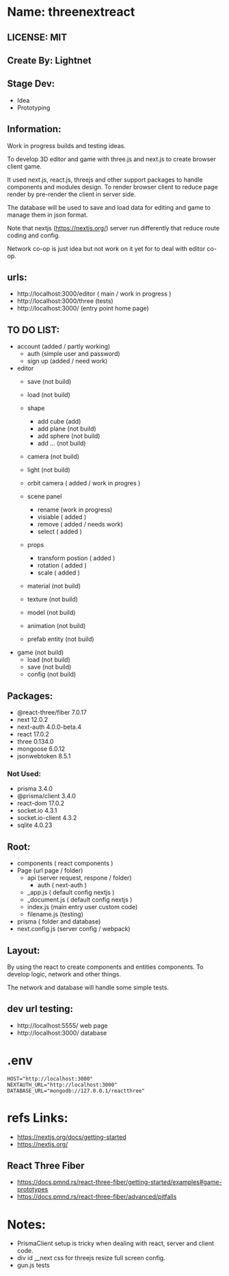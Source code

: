 # Name: threenextreact

## LICENSE: MIT

## Create By: Lightnet

## Stage Dev:
- Idea
- Prototyping

## Information:
  Work in progress builds and testing ideas.

  To develop 3D editor and game with three.js and next.js to create browser client game.

  It used next.js, react.js, threejs and other support packages to handle components and modules design. To render browser client to reduce page render by pre-render the client in server side.

  The database will be used to save and load data for editing and game to manage them in json format.

  Note that nextjs (https://nextjs.org/) server run differently that reduce route coding and config.

  Network co-op is just idea but not work on it yet for to deal with editor co-op.

## urls:
- http://localhost:3000/editor ( main / work in progress )
- http://localhost:3000/three (tests)
- http://localhost:3000/ (entry point home page)

## TO DO LIST:
- account (added / partly working)
  - auth (simple user and password)
  - sign up (added / need work)
- editor
  - save (not build) 
  - load (not build) 
  - shape
    - add cube (add)
    - add plane (not build)
    - add sphere (not build)
    - add ... (not build)
  - camera (not build)
  - light (not build)
  - orbit camera ( added / work in progres )

  - scene panel
    - rename (work in progress)
    - visiable ( added )
    - remove ( added / needs work)
    - select ( added )
  - props
    - transform postion ( added )
    - rotation ( added )
    - scale ( added )
  - material  (not build)
  - texture  (not build)
  - model  (not build)
  - animation  (not build)
  - prefab entity  (not build)
- game  (not build)
  - load  (not build)
  - save  (not build)
  - config  (not build)

## Packages:
- @react-three/fiber 7.0.17
- next 12.0.2
- next-auth 4.0.0-beta.4
- react 17.0.2
- three 0.134.0
- mongoose 6.0.12
- jsonwebtoken 8.5.1

### Not Used:
- prisma 3.4.0
- @prisma/client 3.4.0
- react-dom 17.0.2
- socket.io 4.3.1
- socket.io-client 4.3.2
- sqlite 4.0.23

## Root:
 - components ( react components )
 - Page (url page / folder)
    - api (server request, respone / folder)
      - auth ( next-auth )
    - _app.js ( default config nextjs )
    - _document.js ( default config nextjs )
    - index.js (main entry user custom code)
    - filename.js (testing)
 - prisma ( folder and database)
 - next.config.js (server config / webpack)

## Layout:
  By using the react to create components and entities components. To develop logic, network and other things.

  The network and database will handle some simple tests.

## dev url testing:
- http://localhost:5555/ web page
- http://localhost:3000/ database

# .env
```
HOST="http://localhost:3000"
NEXTAUTH_URL="http://localhost:3000"
DATABASE_URL="mongodb://127.0.0.1/reactthree"
```

# refs Links:
- https://nextjs.org/docs/getting-started
- https://nextjs.org/

## React Three Fiber
- https://docs.pmnd.rs/react-three-fiber/getting-started/examples#game-prototypes
- https://docs.pmnd.rs/react-three-fiber/advanced/pitfalls

# Notes: 
- PrismaClient setup is tricky when dealing with react, server and client code.
- div id __next css for threejs resize full screen config.
- gun.js tests

